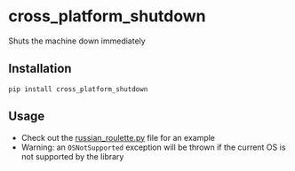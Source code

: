 # cross\_platform\_shutdown

Shuts the machine down immediately

## Installation

`pip install cross_platform_shutdown`

## Usage

* Check out the [russian\_roulette.py](russian_roulette.py) file for an example
* Warning: an `OSNotSupported` exception will be thrown if the current OS is not supported by the library
